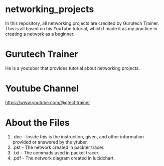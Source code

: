 # networking_projects
In this repository, all networking projects are credited by Gurutech Trainer. This is all based on his YouTube tutorial, which I made it as my practice in creating a network as a beginner.
#
# **Gurutech Trainer**
He is a youtuber that provides tutorial about networking projects.
#
# **Youtube Channel**
https://www.youtube.com/@gtechtrainer
#
# **About the Files**
1. .doc - Inside this is the instruction, given, and other information provided or answered by the ytuber.
2. .pkt - The network created in packter tracer.
3. .txt - The commads used in packet tracer.
4. .pdf - The network diagram created in lucidchart.
